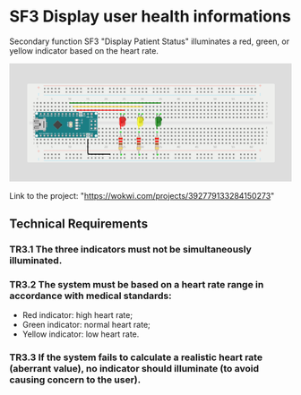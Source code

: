 # SF3 Display user health informations
Secondary function SF3 "Display Patient Status" illuminates a red, green, or yellow indicator based on the heart rate.

<img width="1306" alt="SF3" src="https://github.com/alassane8/Electrocardiogram/blob/main/images/SF3.PNG">

Link to the project: "https://wokwi.com/projects/392779133284150273"

## Technical Requirements
### TR3.1 The three indicators must not be simultaneously illuminated.

### TR3.2 The system must be based on a heart rate range in accordance with medical standards:
- Red indicator: high heart rate;
- Green indicator: normal heart rate;
- Yellow indicator: low heart rate.

### TR3.3 If the system fails to calculate a realistic heart rate (aberrant value), no indicator should illuminate (to avoid causing concern to the user).